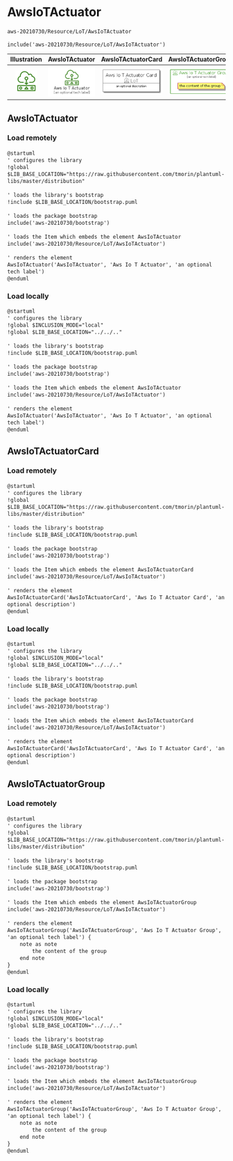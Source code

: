 # AwsIoTActuator


```text
aws-20210730/Resource/LoT/AwsIoTActuator
```

```text
include('aws-20210730/Resource/LoT/AwsIoTActuator')
```



| Illustration | AwsIoTActuator | AwsIoTActuatorCard | AwsIoTActuatorGroup |
| :---: | :---: | :---: | :---: |
| ![illustration for Illustration](../../../aws-20210730/Resource/LoT/AwsIoTActuator.png) | ![illustration for AwsIoTActuator](../../../aws-20210730/Resource/LoT/AwsIoTActuator.Local.png) | ![illustration for AwsIoTActuatorCard](../../../aws-20210730/Resource/LoT/AwsIoTActuatorCard.Local.png) | ![illustration for AwsIoTActuatorGroup](../../../aws-20210730/Resource/LoT/AwsIoTActuatorGroup.Local.png) |




## AwsIoTActuator

### Load remotely
```plantuml
@startuml
' configures the library
!global $LIB_BASE_LOCATION="https://raw.githubusercontent.com/tmorin/plantuml-libs/master/distribution"

' loads the library's bootstrap
!include $LIB_BASE_LOCATION/bootstrap.puml

' loads the package bootstrap
include('aws-20210730/bootstrap')

' loads the Item which embeds the element AwsIoTActuator
include('aws-20210730/Resource/LoT/AwsIoTActuator')

' renders the element
AwsIoTActuator('AwsIoTActuator', 'Aws Io T Actuator', 'an optional tech label')
@enduml
```

### Load locally
```plantuml
@startuml
' configures the library
!global $INCLUSION_MODE="local"
!global $LIB_BASE_LOCATION="../../.."

' loads the library's bootstrap
!include $LIB_BASE_LOCATION/bootstrap.puml

' loads the package bootstrap
include('aws-20210730/bootstrap')

' loads the Item which embeds the element AwsIoTActuator
include('aws-20210730/Resource/LoT/AwsIoTActuator')

' renders the element
AwsIoTActuator('AwsIoTActuator', 'Aws Io T Actuator', 'an optional tech label')
@enduml
```

## AwsIoTActuatorCard

### Load remotely
```plantuml
@startuml
' configures the library
!global $LIB_BASE_LOCATION="https://raw.githubusercontent.com/tmorin/plantuml-libs/master/distribution"

' loads the library's bootstrap
!include $LIB_BASE_LOCATION/bootstrap.puml

' loads the package bootstrap
include('aws-20210730/bootstrap')

' loads the Item which embeds the element AwsIoTActuatorCard
include('aws-20210730/Resource/LoT/AwsIoTActuator')

' renders the element
AwsIoTActuatorCard('AwsIoTActuatorCard', 'Aws Io T Actuator Card', 'an optional description')
@enduml
```

### Load locally
```plantuml
@startuml
' configures the library
!global $INCLUSION_MODE="local"
!global $LIB_BASE_LOCATION="../../.."

' loads the library's bootstrap
!include $LIB_BASE_LOCATION/bootstrap.puml

' loads the package bootstrap
include('aws-20210730/bootstrap')

' loads the Item which embeds the element AwsIoTActuatorCard
include('aws-20210730/Resource/LoT/AwsIoTActuator')

' renders the element
AwsIoTActuatorCard('AwsIoTActuatorCard', 'Aws Io T Actuator Card', 'an optional description')
@enduml
```

## AwsIoTActuatorGroup

### Load remotely
```plantuml
@startuml
' configures the library
!global $LIB_BASE_LOCATION="https://raw.githubusercontent.com/tmorin/plantuml-libs/master/distribution"

' loads the library's bootstrap
!include $LIB_BASE_LOCATION/bootstrap.puml

' loads the package bootstrap
include('aws-20210730/bootstrap')

' loads the Item which embeds the element AwsIoTActuatorGroup
include('aws-20210730/Resource/LoT/AwsIoTActuator')

' renders the element
AwsIoTActuatorGroup('AwsIoTActuatorGroup', 'Aws Io T Actuator Group', 'an optional tech label') {
    note as note
        the content of the group
    end note
}
@enduml
```

### Load locally
```plantuml
@startuml
' configures the library
!global $INCLUSION_MODE="local"
!global $LIB_BASE_LOCATION="../../.."

' loads the library's bootstrap
!include $LIB_BASE_LOCATION/bootstrap.puml

' loads the package bootstrap
include('aws-20210730/bootstrap')

' loads the Item which embeds the element AwsIoTActuatorGroup
include('aws-20210730/Resource/LoT/AwsIoTActuator')

' renders the element
AwsIoTActuatorGroup('AwsIoTActuatorGroup', 'Aws Io T Actuator Group', 'an optional tech label') {
    note as note
        the content of the group
    end note
}
@enduml
```


